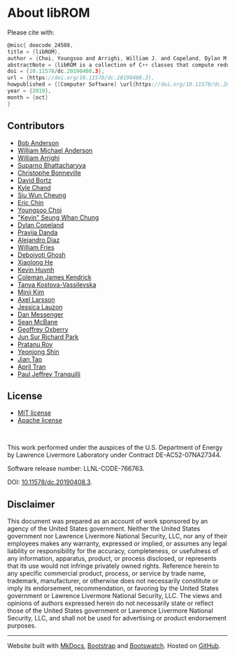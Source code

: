 # About libROM


Please cite with:
```c
@misc{ doecode_24508,
title = {libROM},
author = {Choi, Youngsoo and Arrighi, William J. and Copeland, Dylan M. and Anderson, Robert W. and Oxberry, Geoffrey M.},
abstractNote = {libROM is a collection of C++ classes that compute reduced order models and hyperreduced order models for systems of ordinary differential equations. libROM includes parallel, adaptive methods for proper orthogonal decomposition, and parallel, non-adaptive methods for hyperreduction using the discrete empirical interpolation method.},
doi = {10.11578/dc.20190408.3},
url = {https://doi.org/10.11578/dc.20190408.3},
howpublished = {[Computer Software] \url{https://doi.org/10.11578/dc.20190408.3}},
year = {2019},
month = {oct}
}

```

## Contributors

- [Bob Anderson](https://people.llnl.gov/anderson110)
- [William Michael Anderson](https://people.llnl.gov/anderson316)
- [William Arrighi](https://people.llnl.gov/arrighi2)
- [Suparno Bhattacharyya](https://www.linkedin.com/in/suparnob)
- [Christophe Bonneville](https://www.linkedin.com/in/christophe-bonneville/)
- [David Bortz](https://www.colorado.edu/amath/david-bortz)
- [Kyle Chand](https://people.llnl.gov/chand1)
- [Siu Wun Cheung](https://people.llnl.gov/cheung26)
- [Eric Chin](https://scholar.google.com/citations?user=ix4Y2oMAAAAJ&hl=en)
- [Youngsoo Choi](https://people.llnl.gov/choi15)
- ["Kevin" Seung Whan Chung](https://chung-research.com)
- [Dylan Copeland](https://people.llnl.gov/copeland11)
- [Pravija Danda](https://www.linkedin.com/in/pravija-danda-a96b34177)
- [Alejandro Diaz](https://alejandro-n-diaz.github.io/)
- [William Fries](https://sites.google.com/view/frieswd)
- [Debojyoti Ghosh](https://people.llnl.gov/ghosh5)
- [Xiaolong He](https://www.linkedin.com/in/xiaolong-he-5ba9117b/)
- [Kevin Huynh](https://people.llnl.gov/huynh24)
- [Coleman James Kendrick](https://www.linkedin.com/in/coleman-kendrick-2692631ab)
- [Tanya Kostova-Vassilevska](https://scholar.google.com/citations?user=oCuLEx4AAAAJ&hl=en)
- [Minji Kim](https://github.com/mjkim1001)
- [Axel Larsson](http://formfindinglab.princeton.edu/people/axel-larsson/)
- [Jessica Lauzon](https://www.linkedin.com/in/jessielauzon/)
- [Dan Messenger](https://www.linkedin.com/in/danielmessenger1/)
- [Sean McBane](https://www.linkedin.com/in/sean-mcbane-560511119/)
- [Geoffrey Oxberry](https://people.llnl.gov/oxberry1)
- [Jun Sur Richard Park](https://sites.google.com/view/jun-sur-richard-park/home)
- [Pratanu Roy](https://people.llnl.gov/roy23)
- [Yeonjong Shin](https://sites.google.com/site/shinmathematics/)
- [Jian Tao](https://taugroup.github.io/)
- [April Tran](https://www.linkedin.com/in/april-tran-ba0713188/)
- [Paul Jeffrey Tranquilli](https://people.llnl.gov/tranquilli1)


## License

- [MIT license](https://github.com/LLNL/libROM/blob/master/LICENSE-MIT)
- [Apache license](https://github.com/LLNL/libROM/blob/master/LICENSE-APACHE)

<br>

This work performed under the auspices of the U.S. Department of Energy
by Lawrence Livermore Laboratory under Contract DE-AC52-07NA27344.

Software release number: LLNL-CODE-766763.

DOI: [10.11578/dc.20190408.3](https://www.osti.gov/doecode/biblio/24508).

## Disclaimer

This document was prepared as an account of work sponsored by an agency of the United States government. Neither the United States government nor Lawrence Livermore National Security, LLC, nor any of their employees makes any warranty, expressed or implied, or assumes any legal liability or responsibility for the accuracy, completeness, or usefulness of any information, apparatus, product, or process disclosed, or represents that its use would not infringe privately owned rights. Reference herein to any specific commercial product, process, or service by trade name, trademark, manufacturer, or otherwise does not necessarily constitute or imply its endorsement, recommendation, or favoring by the United States government or Lawrence Livermore National Security, LLC. The views and opinions of authors expressed herein do not necessarily state or reflect those of the United States government or Lawrence Livermore National Security, LLC, and shall not be used for advertising or product endorsement purposes.

----

Website built with [MkDocs](https://www.mkdocs.org/), [Bootstrap](https://getbootstrap.com/)
and [Bootswatch](https://bootswatch.com/). Hosted on [GitHub](https://github.com/LLNL/librom/).

